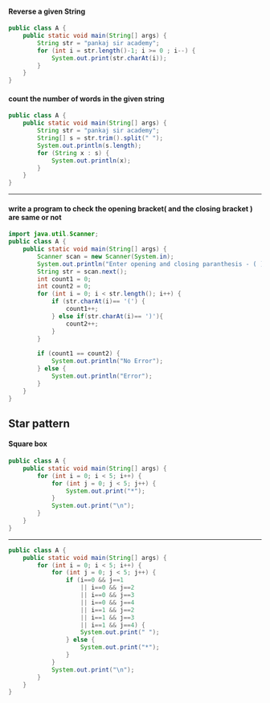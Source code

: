 #### Reverse a given String ####

```java
public class A {
    public static void main(String[] args) {
    	String str = "pankaj sir academy";
    	for (int i = str.length()-1; i >= 0 ; i--) {
    		System.out.print(str.charAt(i));
		}
    }
}
```

#### count the number of words in the given string ####

```java
public class A {
    public static void main(String[] args) {
    	String str = "pankaj sir academy";
    	String[] s = str.trim().split(" ");
    	System.out.println(s.length);
    	for (String x : s) {
    		System.out.println(x);
		}
    }
}
```

---
#### write a program to check the opening bracket( and the closing bracket ) are same or not ####


```java
import java.util.Scanner;
public class A {
    public static void main(String[] args) {
    	Scanner scan = new Scanner(System.in);
    	System.out.println("Enter opening and closing paranthesis - ( )");
    	String str = scan.next();
    	int count1 = 0;
    	int count2 = 0;
    	for (int i = 0; i < str.length(); i++) {
			if (str.charAt(i)== '(') {
				count1++;
			} else if(str.charAt(i)== ')'){
				count2++;
			}
		}
    	
    	if (count1 == count2) {
			System.out.println("No Error");
		} else {
			System.out.println("Error");
		}
    }
}
```

## Star pattern ##
#### Square box ####

```java
public class A {
	public static void main(String[] args) {
		for (int i = 0; i < 5; i++) {
			for (int j = 0; j < 5; j++) {
				System.out.print("*");
			}
			System.out.print("\n");
		}
	}
}
```

----
```java
public class A {
	public static void main(String[] args) {
		for (int i = 0; i < 5; i++) {
			for (int j = 0; j < 5; j++) {
				if (i==0 && j==1 
					|| i==0 && j==2
					|| i==0 && j==3
					|| i==0 && j==4
					|| i==1 && j==2
					|| i==1 && j==3
					|| i==1 && j==4) {
					System.out.print(" ");
				} else {
					System.out.print("*");
				}
			}
			System.out.print("\n");
		}
	}
}